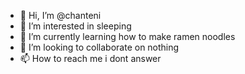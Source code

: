 - 👋 Hi, I’m @chanteni
- 👀 I’m interested in sleeping
- 🌱 I’m currently learning how to make ramen noodles
- 💞️ I’m looking to collaborate on nothing
- 📫 How to reach me i dont answer 

<!---
chanteni/chanteni is a ✨ special ✨ repository because its `README.md` (this file) appears on your GitHub profile.
You can click the Preview link to take a look at your changes.
--->
